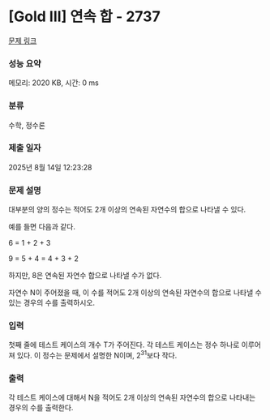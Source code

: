 # [Gold III] 연속 합 - 2737 

[문제 링크](https://www.acmicpc.net/problem/2737) 

### 성능 요약

메모리: 2020 KB, 시간: 0 ms

### 분류

수학, 정수론

### 제출 일자

2025년 8월 14일 12:23:28

### 문제 설명

<p>대부분의 양의 정수는 적어도 2개 이상의 연속된 자연수의 합으로 나타낼 수 있다.</p>

<p>예를 들면 다음과 같다.</p>

<p>6 = 1 + 2 + 3</p>

<p>9 = 5 + 4 = 4 + 3 + 2</p>

<p>하지만, 8은 연속된 자연수 합으로 나타낼 수가 없다.</p>

<p>자연수 N이 주어졌을 때, 이 수를 적어도 2개 이상의 연속된 자연수의 합으로 나타낼 수 있는 경우의 수를 출력하시오.</p>

### 입력 

 <p>첫째 줄에 테스트 케이스의 개수 T가 주어진다. 각 테스트 케이스는 정수 하나로 이루어져 있다. 이 정수는 문제에서 설명한 N이며, 2<sup>31</sup>보다 작다.</p>

### 출력 

 <p>각 테스트 케이스에 대해서 N을 적어도 2개 이상의 연속된 자연수의 합으로 나타내는 경우의 수를 출력한다.</p>

